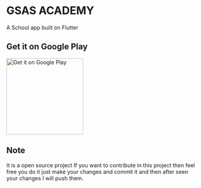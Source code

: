# GSAS ACADEMY

A School app built on Flutter

## Get it on Google Play

<a href='https://play.google.com/store/apps/details?id=com.vkpdeveloper.gsasacademy&pcampaignid=pcampaignidMKT-Other-global-all-co-prtnr-py-PartBadge-Mar2515-1'><img width="200px" alt='Get it on Google Play' src='https://play.google.com/intl/en_us/badges/static/images/badges/en_badge_web_generic.png'/></a>

## Note
It is a open source project If you want to contribute in this project then feel free you do it just make your changes and commit it and then after seen your changes I will push them.
